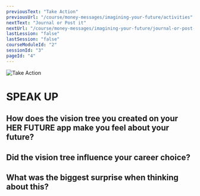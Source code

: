 ```yaml
---
previousText: "Take Action"
previousUrl: "/course/money-messages/imagining-your-future/activities"
nextText: "Journal or Post it"
nextUrl: "/course/money-messages/imagining-your-future/journal-or-post-it"
lastLession: "false"
lastSession: "false"
courseModuleId: "2"
sessionId: "3"
pageId: "4"
---
```



![Take Action](/assets/img/lets-talk-about-it.png)
# SPEAK UP

## How does the vision tree you created on your HER FUTURE app make you feel about your future?
<sparkle-feed-post assignment-name="How does your vision tree make you feel about your future?" ></sparkle-feed-post>

## Did the vision tree influence your career choice? 
<sparkle-feed-post assignment-name="Did the vision tree influence your career choice? " ></sparkle-feed-post>

## What was the biggest surprise when thinking about this?   
<sparkle-feed-post assignment-name="What was the biggest surprise when thinking about this?" ></sparkle-feed-post>
